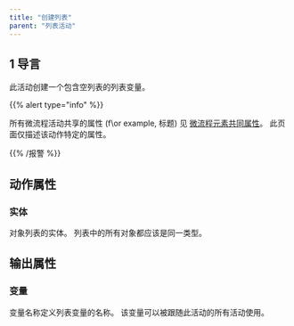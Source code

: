 ```yaml
---
title: "创建列表"
parent: "列表活动"
---
```


## 1 导言

此活动创建一个包含空列表的列表变量。

{{% alert type="info" %}}

所有微流程活动共享的属性 (f\or example, 标题) 见 [微流程元素共同属性](microflow-element-common-properties)。 此页面仅描述该动作特定的属性。

{{% /报警 %}}

## 动作属性

### 实体

对象列表的实体。 列表中的所有对象都应该是同一类型。

## 输出属性

### 变量

变量名称定义列表变量的名称。 该变量可以被跟随此活动的所有活动使用。
